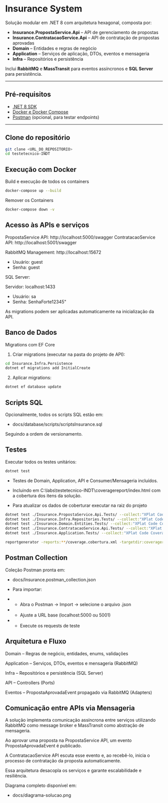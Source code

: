 # Insurance System

Solução modular em .NET 8 com arquitetura hexagonal, composta por:

- **Insurance.PropostaService.Api** – API de gerenciamento de propostas  
- **Insurance.ContratacaoService.Api** – API de contratação de propostas aprovadas  
- **Domain** – Entidades e regras de negócio  
- **Application** – Serviços de aplicação, DTOs, eventos e mensageria  
- **Infra** – Repositórios e persistência  

Inclui **RabbitMQ** e **MassTransit** para eventos assíncronos e **SQL Server** para persistência.

---

## Pré-requisitos

- [.NET 8 SDK](https://dotnet.microsoft.com/en-us/download/dotnet/8.0)  
- [Docker e Docker Compose](https://www.docker.com/)  
- [Postman](https://www.postman.com/) (opcional, para testar endpoints)  

---

## Clone do repositório

```bash
git clone <URL_DO_REPOSITORIO>
cd testetecnico-INDT
```

## Execução com Docker
Build e execução de todos os containers

```bash
docker-compose up --build
```

Remover os Containers

```bash
docker-compose down -v
```


## Acesso às APIs e serviços

PropostaService API: http://localhost:5000/swagger
ContratacaoService API: http://localhost:5001/swagger

RabbitMQ Management: http://localhost:15672
- Usuário: guest
- Senha: guest

SQL Server:

Servidor: localhost:1433
- Usuário: sa
- Senha: SenhaForte12345"

As migrations podem ser aplicadas automaticamente na inicialização da API.


## Banco de Dados
Migrations com EF Core

1. Criar migrations (executar na pasta do projeto de API):

```bash
cd Insurance.Infra.Persistence
dotnet ef migrations add InitialCreate
```

2. Aplicar migrations:

```bash
dotnet ef database update
```

## Scripts SQL

Opcionalmente, todos os scripts SQL estão em:

- docs/database/scripts/scriptsInsurance.sql

Seguindo a ordem de versionamento.


## Testes

Executar todos os testes unitários:

```bash
dotnet test
```

- Testes de Domain, Application, API e Consumer/Mensageria incluídos.

- Incluindo em C:\labs\testetecnico-INDT\coveragereport/index.html com a cobertura dos itens da solução.
- Para atualizar os dados de coberturar executar na raiz do projeto 

```bash
dotnet test ./Insurance.PropostaService.Api.Tests/ --collect:"XPlat Code Coverage"
dotnet test ./Insurance.Infra.Repositories.Tests/ --collect:"XPlat Code Coverage"
dotnet test ./Insurance.Domain.Entities.Tests/ --collect:"XPlat Code Coverage"
dotnet test ./Insurance.ContratacaoService.Api.Tests/ --collect:"XPlat Code Coverage"
dotnet test ./Insurance.Application.Tests/ --collect:"XPlat Code Coverage"

reportgenerator -reports:**/coverage.cobertura.xml -targetdir:coveragereport -reporttypes:Html
```

## Postman Collection

Coleção Postman pronta em:

- docs/Insurance.postman_collection.json

- Para importar:

- - Abra o Postman → Import → selecione o arquivo .json

- - Ajuste a URL base (localhost:5000 ou 5001)

- - Execute os requests de teste


## Arquitetura e Fluxo

Domain – Regras de negócio, entidades, enums, validações

Application – Serviços, DTOs, eventos e mensageria (RabbitMQ)

Infra – Repositórios e persistência (SQL Server)

API – Controllers (Ports)

Eventos – PropostaAprovadaEvent propagado via RabbitMQ (Adapters)


## Comunicação entre APIs via Mensageria

A solução implementa comunicação assíncrona entre serviços utilizando RabbitMQ como message broker e MassTransit como abstração de mensageria.

Ao aprovar uma proposta na PropostaService API, um evento PropostaAprovadaEvent é publicado.

A ContratacaoService API escuta esse evento e, ao recebê-lo, inicia o processo de contratação da proposta automaticamente.

Essa arquitetura desacopla os serviços e garante escalabilidade e resiliência.



Diagrama completo disponível em:

- docs/diagrama-solucao.png

